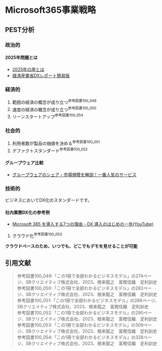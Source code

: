 # Microsoft365事業戦略

## PEST分析

### 政治的

#### 2025年問題とは

- [2025年の崖とは](https://kigyolog.com/article.php?id=1720)
- [経済産業省DXレポート簡易版](https://www.meti.go.jp/shingikai/mono_info_service/digital_transformation/pdf/20180907_02.pdf)

### 経済的

1. 範囲の経済の概念が成り立つ<sup>参考図書100_049</sup>
1. 速度の経済の概念が成り立つ<sup>参考図書100_050</sup>
1. リーンスタートアップ<sup>参考図書100_054</sup>

### 社会的

1. 利用者数が製品の価値を決める<sup>参考図書100_051</sup>
1. デファクトスタンダード<sup>参考図書100_052</sup>

#### グループウェア比較

- [グループウェアのシェア・市場規模を解説！一番人気のサービス](https://boxil.jp/mag/a7630/)

### 技術的

ビジネスにおいてDX化のスタンダードです。

#### 社内業務DX化の参考例

- [Microsoft 365 を導入する7つの理由 - DX 導入のはじめの一歩(YouTube)](https://www.youtube.com/watch?v=bBnxNqgxzTA)

1. クラウド化<sup>参考図書100_053</sup>

**クラウドベースのため、いつでも、どこでもデモを見せることが可能**  

## 引用文献

> 参考図書100_049:「この1冊で全部わかるビジネスモデル」の274ページ、SBクリエイティブ株式会社、2023、根来龍之　富樫佳織　足利訓史  
> 参考図書100_050:「この1冊で全部わかるビジネスモデル」の282ページ、SBクリエイティブ株式会社、2023、根来龍之　富樫佳織　足利訓史  
> 参考図書100_051:「この1冊で全部わかるビジネスモデル」の286ページ、SBクリエイティブ株式会社、2023、根来龍之　富樫佳織　足利訓史  
> 参考図書100_052:「この1冊で全部わかるビジネスモデル」の290ページ、SBクリエイティブ株式会社、2023、根来龍之　富樫佳織　足利訓史  
> 参考図書100_053:「この1冊で全部わかるビジネスモデル」の309ページ、SBクリエイティブ株式会社、2023、根来龍之　富樫佳織　足利訓史  
> 参考図書100_054:「この1冊で全部わかるビジネスモデル」の328ページ、SBクリエイティブ株式会社、2023、根来龍之　富樫佳織　足利訓史  


